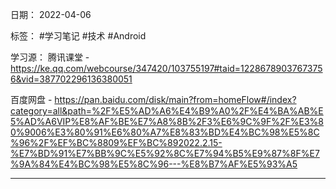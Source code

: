 日期： 2022-04-06

标签： #学习笔记 #技术  #Android 

学习源： 
腾讯课堂 - https://ke.qq.com/webcourse/347420/103755197#taid=12286789037673756&vid=387702296136380051

百度网盘 - https://pan.baidu.com/disk/main?from=homeFlow#/index?category=all&path=%2F%E5%AD%A6%E4%B9%A0%2F%E4%BA%AB%E5%AD%A6VIP%E8%AF%BE%E7%A8%8B%2F3%E6%9C%9F%2F%E3%80%9006%E3%80%91%E6%80%A7%E8%83%BD%E4%BC%98%E5%8C%96%2F%EF%BC%8809%EF%BC%892022.2.15-%E7%BD%91%E7%BB%9C%E5%92%8C%E7%94%B5%E9%87%8F%E7%9A%84%E4%BC%98%E5%8C%96---%E8%B7%AF%E5%93%A5

---
<br>

